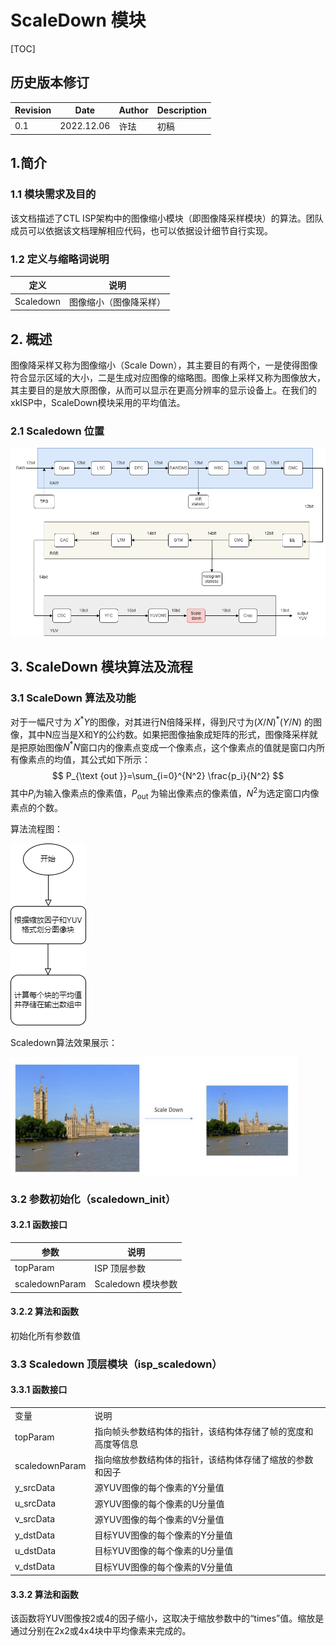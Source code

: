 # ScaleDown 模块

[TOC]

## 历史版本修订

| Revision | Date | Author | Description |
| -------- | ---- | ------ | ----------- |
| 0.1  | 2022.12.06 | 许珐      | 初稿 |


## 1.简介

### 1.1 模块需求及目的

该文档描述了CTL ISP架构中的图像缩小模块（即图像降采样模块）的算法。团队成员可以依据该文档理解相应代码，也可以依据设计细节自行实现。

### 1.2 定义与缩略词说明

| 定义      | 说明                   |
| --------- | ---------------------- |
| Scaledown | 图像缩小（图像降采样） |

## 2. 概述

图像降采样又称为图像缩小（Scale Down），其主要目的有两个，一是使得图像符合显示区域的大小，二是生成对应图像的缩略图。图像上采样又称为图像放大，其主要目的是放大原图像，从而可以显示在更高分辨率的显示设备上。在我们的xkISP中，ScaleDown模块采用的平均值法。

### 2.1 Scaledown 位置

![](scaledown.drawio.png)

## 3. ScaleDown 模块算法及流程

### 3.1 ScaleDown 算法及功能

对于一幅尺寸为 $X^* Y$的图像，对其进行N倍降采样，得到尺寸为$(X/N)^* (Y/N)$ 的图像，其中N应当是X和Y的公约数。如果把图像抽象成矩阵的形式，图像降采样就是把原始图像$N^* N$窗口内的像素点变成一个像素点，这个像素点的值就是窗口内所有像素点的均值，其公式如下所示：
$$
P_{\text {out }}=\sum_{i=0}^{N^2} \frac{p_i}{N^2}
$$
其中$P_i$为输入像素点的像素值，$P_{\text {out }}$为输出像素点的像素值，$N^2$为选定窗口内像素点的个数。

算法流程图：

![](Scaledown.drawio-16754375310501.png)

Scaledown算法效果展示：

<img src="scaledown.png" style="zoom:50%;" />

### 3.2 参数初始化（scaledown_init）

#### 3.2.1 函数接口

| 参数           | 说明               |
| -------------- | ------------------ |
| topParam       | ISP 顶层参数       |
| scaledownParam | Scaledown 模块参数 |

#### 3.2.2 算法和函数

初始化所有参数值

### 3.3 Scaledown 顶层模块（isp_scaledown）

#### 3.3.1 函数接口

<table>
   <tr>
      <td>变量</td>
      <td>说明</td>
   </tr>
   <tr>
      <td>topParam</td>
      <td>指向帧头参数结构体的指针，该结构体存储了帧的宽度和高度等信息</td>
   </tr>
   <tr>
      <td>scaledownParam</td>
      <td>指向缩放参数结构体的指针，该结构体存储了缩放的参数和因子</td>
   </tr>
   <tr>
      <td>y_srcData</td>
      <td>源YUV图像的每个像素的Y分量值</td>
   </tr>
   <tr>
      <td>u_srcData</td>
      <td>源YUV图像的每个像素的U分量值</td>
   </tr>
   <tr>
      <td>v_srcData</td>
      <td>源YUV图像的每个像素的V分量值</td>
   </tr>
   <tr>
      <td>y_dstData</td>
      <td>目标YUV图像的每个像素的Y分量值</td>
   </tr>
   <tr>
      <td>u_dstData</td>
      <td>目标YUV图像的每个像素的U分量值</td>
   </tr>
   <tr>
      <td>v_dstData</td>
      <td>目标YUV图像的每个像素的V分量值</td>
   </tr>
</table>

#### 3.3.2 算法和函数

该函数将YUV图像按2或4的因子缩小，这取决于缩放参数中的“times”值。缩放是通过分别在2x2或4x4块中平均像素来完成的。
